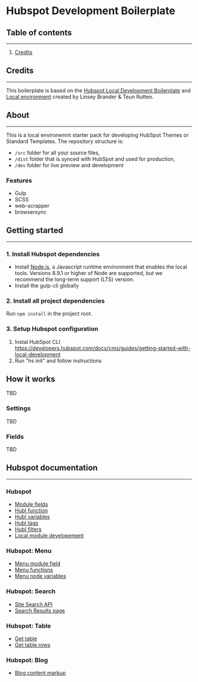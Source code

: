 # Hubspot Development Boilerplate

## Table of contents

---

1. [Credits](#markdown-header-credits)

## Credits

---

This boilerplate is based on the [Hubspot Local Development Boilerplate](https://designers.hubspot.com/docs/tools/local-development) and [Local environment](https://github.com/teunrutten/hubspot-boilerplate) created by Linsey Brander & Teun Rutten.

## About

---

This is a local environemnt starter pack for developing HubSpot Themes or Standard Templates. The repository structure is:

- `/src` folder for all your source files,
- `/dist` folder that is synced with HubSpot and used for production,
- `/dev` folder for live preview and development

### Features

- Gulp
- SCSS
- web-scrapper
- browsersync

## Getting started

---

### 1. Install Hubspot dependencies

- Install [Node.js](https://nodejs.org/en/), a Javascript runtime environment that enables the local tools. Versions 8.9.1 or higher of Node are supported, but we recommend the long-term support (LTS) version.
- Install the gulp-cli globally

### 2. Install all project dependencies

Run `npm install` in the project root.

### 3. Setup Hubspot configuration

1. Instal HubSpot CLI https://developers.hubspot.com/docs/cms/guides/getting-started-with-local-development
2. Run "hs init" and follow instructions


## How it works

TBD

### Settings

TBD

### Fields

TBD


## Hubspot documentation

---

### Hubspot

- [Module fields](https://github.com/bradhave94/HubSpot/wiki/Custom-Modules-JSON)
- [Hubl function](https://designers.hubspot.com/en/docs/hubl/hubl-supported-functions)
- [Hubl variables](https://designers.hubspot.com/docs/hubl/hubl-supported-variables)
- [Hubl tags](https://designers.hubspot.com/docs/hubl/hubl-supported-tags)
- [Hubl filters](https://designers.hubspot.com/docs/hubl/hubl-supported-filters)
- [Local module developement](https://designers.hubspot.com/docs/tools/local-module-development)

### Hubspot: Menu

- [Menu module field](https://github.com/bradhave94/HubSpot/wiki/Custom-Modules-JSON#menu)
- [Menu functions](https://designers.hubspot.com/en/docs/hubl/hubl-supported-functions#menu)
- [Menu node variables](https://designers.hubspot.com/docs/hubl/hubl-supported-variables#menu-node-variables)

### Hubspot: Search

- [Site Search API](https://developers.hubspot.com/docs/methods/content/search-for-content)
- [Search Results page](https://knowledge.hubspot.com/articles/kcs_article/cos-general/how-do-i-set-up-a-results-page-for-my-search-field-in-hubspot)

### Hubspot: Table

- [Get table](https://developers.hubspot.com/docs/methods/hubdb/v2/get_table)
- [Get table rows](https://developers.hubspot.com/docs/methods/hubdb/v2/get_table_rows)

### Hubspot: Blog

- [Blog content markup](https://designers.hubspot.com/docs/hubl/blog-content-markup)
